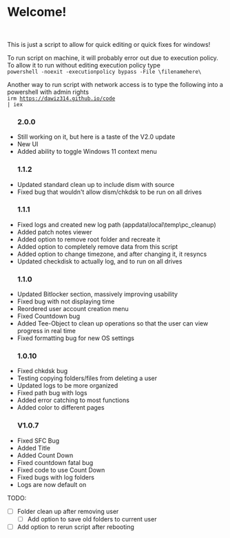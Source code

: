 <h1>Welcome!</h1>
<br>

This is just a script to allow for quick editing or quick fixes for windows!

To run script on machine, it will probably error out due to execution policy. To allow it to run without editing execution policy type<br> <code>powershell -noexit -executionpolicy bypass -File \filenamehere\ </code>

Another way to run script with network access is to type the following into a powershell with admin rights<br>
<code>irm https://dawiz314.github.io/code | iex </code>

<ul>
  <h3>2.0.0</h3>
  <li>Still working on it, but here is a taste of the V2.0 update</li>
  <li>New UI</li>
  <li>Added ability to toggle Windows 11 context menu</li>
</ul>

<ul>
  <h3>1.1.2</h3>
  <li>Updated standard clean up to include dism with source</li>
  <li>Fixed bug that wouldn't allow dism/chkdsk to be run on all drives</li>
</ul>

<ul>
  <h3>1.1.1</h3>
  <li>Fixed logs and created new log path (appdata\local\temp\pc_cleanup)</li>
  <li>Added patch notes viewer</li>
  <li>Added option to remove root folder and recreate it</li>
  <li>Added option to completely remove data from this script</li>
  <li>Added option to change timezone, and after changing it, it resyncs</li>
  <li>Updated checkdisk to actually log, and to run on all drives</li>
</ul>

<ul>
  <h3>1.1.0</h3>
  <li>Updated Bitlocker section, massively improving usability</li>
  <li>Fixed bug with not displaying time</li>
  <li>Reordered user account creation menu</li>
  <li>Fixed Countdown bug</li>
  <li>Added Tee-Object to clean up operations so that the user can view progress in real time</li>
  <li>Fixed formatting bug for new OS settings</li>
</ul>

<ul>
  <h3>1.0.10</h3>
  <li>Fixed chkdsk bug</li>
  <li>Testing copying folders/files from deleting a user</li>
  <li>Updated logs to be more organized</li>
  <li>Fixed path bug with logs</li>
  <li>Added error catching to most functions</li>
  <li>Added color to different pages</li>
</ul>

<ul>
<h3>V1.0.7</h3>
<li>Fixed SFC Bug</li>
<li>Added Title</li>
<li>Added Count Down</li>
<li>Fixed countdown fatal bug </li>
<li>Fixed code to use Count Down</li>
<li>Fixed bugs with log folders</li>
<li>Logs are now default on</li>
</ul>


TODO: 
- [ ] Folder clean up after removing user
  - [ ] Add option to save old folders to current user
- [ ] Add option to rerun script after rebooting
